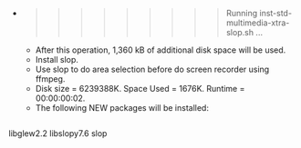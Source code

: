 * >>>>>>>>> Running inst-std-multimedia-xtra-slop.sh ...
  * After this operation, 1,360 kB of additional disk space will be used.
  * Install slop.
  * Use slop to do area selection before do screen recorder using ffmpeg.
  * Disk size = 6239388K. Space Used = 1676K. Runtime = 00:00:00:02.
  * The following NEW packages will be installed:
  ```bash
libglew2.2 libslopy7.6 slop
  ```
